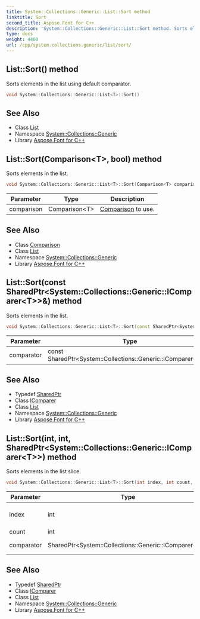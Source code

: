 ```yaml
---
title: System::Collections::Generic::List::Sort method
linktitle: Sort
second_title: Aspose.Font for C++
description: 'System::Collections::Generic::List::Sort method. Sorts elements in the list using default comparator in C++.'
type: docs
weight: 4400
url: /cpp/system.collections.generic/list/sort/
---
```

## List::Sort() method


Sorts elements in the list using default comparator.

```cpp
void System::Collections::Generic::List<T>::Sort()
```

## See Also

* Class [List](../)
* Namespace [System::Collections::Generic](../../)
* Library [Aspose.Font for C++](../../../)
## List::Sort(Comparison\<T\>, bool) method


Sorts elements in the list.

```cpp
void System::Collections::Generic::List<T>::Sort(Comparison<T> comparison, bool)
```


| Parameter | Type | Description |
| --- | --- | --- |
| comparison | Comparison\<T\> | [Comparison](../../../system/comparison/) to use. |

## See Also

* Class [Comparison](../../../system/comparison/)
* Class [List](../)
* Namespace [System::Collections::Generic](../../)
* Library [Aspose.Font for C++](../../../)
## List::Sort(const SharedPtr\<System::Collections::Generic::IComparer\<T\>\>\&) method


Sorts elements in the list.

```cpp
void System::Collections::Generic::List<T>::Sort(const SharedPtr<System::Collections::Generic::IComparer<T>> &comparator)
```


| Parameter | Type | Description |
| --- | --- | --- |
| comparator | const SharedPtr\<System::Collections::Generic::IComparer\<T\>\>\& | Comparator to use. |

## See Also

* Typedef [SharedPtr](../../../system/sharedptr/)
* Class [IComparer](../../icomparer/)
* Class [List](../)
* Namespace [System::Collections::Generic](../../)
* Library [Aspose.Font for C++](../../../)
## List::Sort(int, int, SharedPtr\<System::Collections::Generic::IComparer\<T\>\>) method


Sorts elements in the list slice.

```cpp
void System::Collections::Generic::List<T>::Sort(int index, int count, SharedPtr<System::Collections::Generic::IComparer<T>> comparator)
```


| Parameter | Type | Description |
| --- | --- | --- |
| index | int | Slice beginning index. |
| count | int | Slice size. |
| comparator | SharedPtr\<System::Collections::Generic::IComparer\<T\>\> | Comparator to use. |

## See Also

* Typedef [SharedPtr](../../../system/sharedptr/)
* Class [IComparer](../../icomparer/)
* Class [List](../)
* Namespace [System::Collections::Generic](../../)
* Library [Aspose.Font for C++](../../../)
